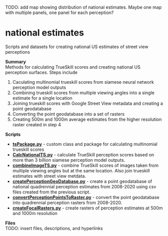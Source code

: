TODO: add map showing distribution of national estimates.  Maybe one map with multiple panels, one panel for each perception?

# national estimates
Scripts and datasets for creating national US estimates of street view perceptions

**Summary** <br>
Methods for calculating TrueSkill scores and creating national US perception surfaces.  Steps include
1) Caculating multinomial trueskill scores from siamese neural network perception model outputs
2) Combining trueskill scores from multiple viewing angles into a single estimate for a single location
3) Joining trueskill scores with Google Street View metadata and creating a point geodatabase
4) Converting the point geodatabase into a set of rasters
5) Creating 500m and 1000m average estimates from the higher resolution raster created in step 4

**Scripts** <br>
- **[tsPackage.py](https://github.com/larkinandy/NationalStreetViewPerceptions/blob/main/national_estimates/tsPackage.py)** - custom class and package for calculating multinomial trueskill scores
- **[CalcNationalTS.py](https://github.com/larkinandy/NationalStreetViewPerceptions/blob/main/national_estimates/CalcNationalTS.py)** - calculate TrueSkill perception scores based on more than 3 billion siamese perception model outputs.
- **[combineImageTS.py](https://github.com/larkinandy/NationalStreetViewPerceptions/blob/main/national_estimates/combineImageTS.py)** - combine TrueSkill scores of images taken from multiple viewing angles but at the same location.  Also join trueskill estimates with street view metdata.
- **[createPerceptionGeoDatabase.py](https://github.com/larkinandy/NationalStreetViewPerceptions/blob/main/national_estimates/createPerceptionGeoDatabase.py)** - create a point geodatabase of national quadrennial perception estimates from 2008-2020 using csv files created from the previous script.
- **[convertPerceptionPointsToRaster.py](https://github.com/larkinandy/NationalStreetViewPerceptions/blob/main/national_estimates/convertPerceptionPointsToRaster.py)** - convert the point geodatabase into quadrennial perception rasters from 2008-2020.
- **[createFocalRasters.py](https://github.com/larkinandy/NationalStreetViewPerceptions/blob/main/national_estimates/createFocalRasters.py)** - create rasters of perception estimates at 500m and 1000m resolution

**Files** <br>
TODO: insert files, descriptions, and hyperlinks
